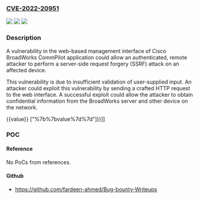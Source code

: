 ### [CVE-2022-20951](https://cve.mitre.org/cgi-bin/cvename.cgi?name=CVE-2022-20951)
![](https://img.shields.io/static/v1?label=Product&message=Cisco%20BroadWorks&color=blue)
![](https://img.shields.io/static/v1?label=Version&message=%3D%2024.0%20ap375672%20&color=brighgreen)
![](https://img.shields.io/static/v1?label=Vulnerability&message=Server-Side%20Request%20Forgery%20(SSRF)&color=brighgreen)

### Description

A vulnerability in the web-based management interface of Cisco BroadWorks CommPilot application could allow an authenticated, remote attacker to perform a server-side request forgery (SSRF) attack on an affected device.

 This vulnerability is due to insufficient validation of user-supplied input. An attacker could exploit this vulnerability by sending a crafted HTTP request to the web interface. A successful exploit could allow the attacker to obtain confidential information from the BroadWorks server and other device on the network.

    

  {{value}} ["%7b%7bvalue%7d%7d"])}]]

### POC

#### Reference
No PoCs from references.

#### Github
- https://github.com/fardeen-ahmed/Bug-bounty-Writeups

